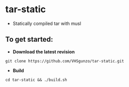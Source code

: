 # tar-static
* Statically compiled tar with musl
## To get started:
* **Download the latest revision**
```
git clone https://github.com/VHSgunzo/tar-static.git
```
* **Build**
```
cd tar-static && ./build.sh
```
